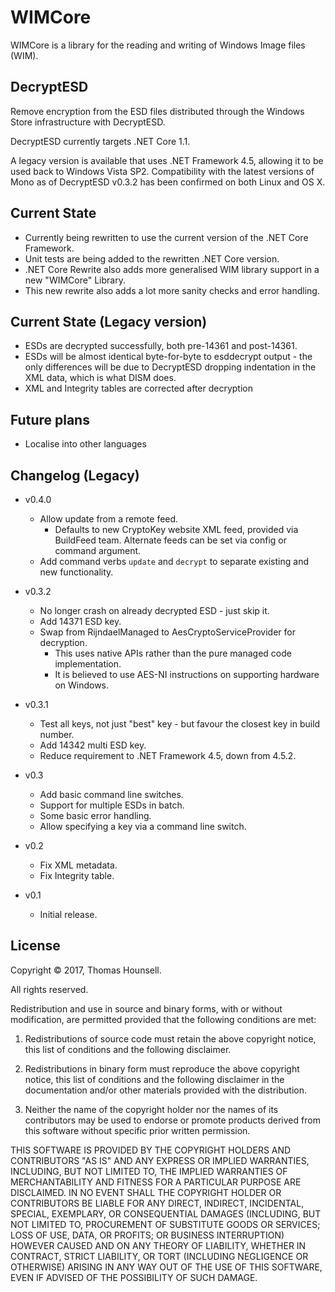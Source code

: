 # WIMCore
WIMCore is a library for the reading and writing of Windows Image files (WIM).

## DecryptESD
Remove encryption from the ESD files distributed through the Windows Store infrastructure with DecryptESD.

DecryptESD currently targets .NET Core 1.1.

A legacy version is available that uses .NET Framework 4.5, allowing it to be used back to Windows Vista SP2. Compatibility with the latest versions of Mono as of DecryptESD v0.3.2 has been confirmed on both Linux and OS X.

## Current State
* Currently being rewritten to use the current version of the .NET Core Framework.
* Unit tests are being added to the rewritten .NET Core version.
* .NET Core Rewrite also adds more generalised WIM library support in a new "WIMCore" Library.
* This new rewrite also adds a lot more sanity checks and error handling.

## Current State (Legacy version)
* ESDs are decrypted successfully, both pre-14361 and post-14361.
* ESDs will be almost identical byte-for-byte to esddecrypt output - the only differences will be due to DecryptESD dropping indentation in the XML data, which is what DISM does.
* XML and Integrity tables are corrected after decryption

## Future plans
* Localise into other languages

## Changelog (Legacy)
* v0.4.0
  * Allow update from a remote feed.
    * Defaults to new CryptoKey website XML feed, provided via BuildFeed team. Alternate feeds can be set via config or command argument.
  * Add command verbs `update` and `decrypt` to separate existing and new functionality.

* v0.3.2
  * No longer crash on already decrypted ESD - just skip it.
  * Add 14371 ESD key.
  * Swap from RijndaelManaged to AesCryptoServiceProvider for decryption.
    * This uses native APIs rather than the pure managed code implementation.
    * It is believed to use AES-NI instructions on supporting hardware on Windows.

* v0.3.1
  * Test all keys, not just "best" key - but favour the closest key in build number.
  * Add 14342 multi ESD key.
  * Reduce requirement to .NET Framework 4.5, down from 4.5.2.

* v0.3
  * Add basic command line switches.
  * Support for multiple ESDs in batch.
  * Some basic error handling.
  * Allow specifying a key via a command line switch.

* v0.2
  * Fix XML metadata.
  * Fix Integrity table.

* v0.1
  * Initial release.

## License
Copyright © 2017, Thomas Hounsell.

All rights reserved.

Redistribution and use in source and binary forms, with or without modification, are permitted provided that the following conditions are met:

1. Redistributions of source code must retain the above copyright notice, this list of conditions and the following disclaimer.

2. Redistributions in binary form must reproduce the above copyright notice, this list of conditions and the following disclaimer in the documentation and/or other materials provided with the distribution.

3. Neither the name of the copyright holder nor the names of its contributors may be used to endorse or promote products derived from this software without specific prior written permission.

THIS SOFTWARE IS PROVIDED BY THE COPYRIGHT HOLDERS AND CONTRIBUTORS "AS IS" AND ANY EXPRESS OR IMPLIED WARRANTIES, INCLUDING, BUT NOT LIMITED TO, THE IMPLIED WARRANTIES OF MERCHANTABILITY AND FITNESS FOR A PARTICULAR PURPOSE ARE DISCLAIMED. IN NO EVENT SHALL THE COPYRIGHT HOLDER OR CONTRIBUTORS BE LIABLE FOR ANY DIRECT, INDIRECT, INCIDENTAL, SPECIAL, EXEMPLARY, OR CONSEQUENTIAL DAMAGES (INCLUDING, BUT NOT LIMITED TO, PROCUREMENT OF SUBSTITUTE GOODS OR SERVICES; LOSS OF USE, DATA, OR PROFITS; OR BUSINESS INTERRUPTION) HOWEVER CAUSED AND ON ANY THEORY OF LIABILITY, WHETHER IN CONTRACT, STRICT LIABILITY, OR TORT (INCLUDING NEGLIGENCE OR OTHERWISE) ARISING IN ANY WAY OUT OF THE USE OF THIS SOFTWARE, EVEN IF ADVISED OF THE POSSIBILITY OF SUCH DAMAGE.
